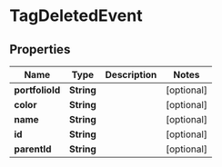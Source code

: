 
# TagDeletedEvent

## Properties
Name | Type | Description | Notes
------------ | ------------- | ------------- | -------------
**portfolioId** | **String** |  |  [optional]
**color** | **String** |  |  [optional]
**name** | **String** |  |  [optional]
**id** | **String** |  |  [optional]
**parentId** | **String** |  |  [optional]



